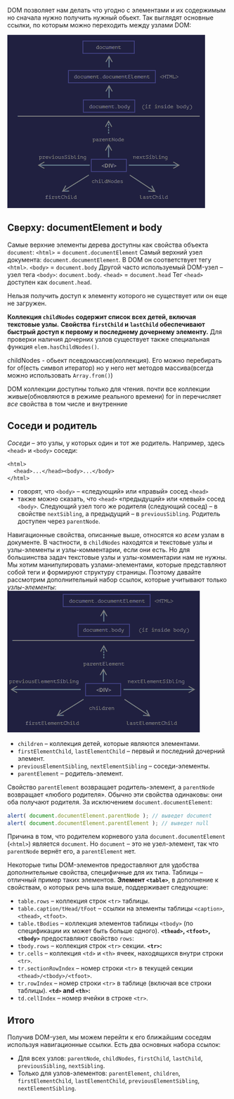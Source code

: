 DOM позволяет нам делать что угодно с элементами и их содержимым но сначала нужно получить нужный обьект.
Так выглядят основные ссылки, по которым можно переходить между узлами DOM:

![alt text](https://github.com/Dimon-z/js-notes-md/blob/develop/assets/bmp/13.bmp?raw=true)


## Сверху: documentElement и body

Самые верхние элементы дерева доступны как свойства объекта `document`:
`<html>` = `document.documentElement`
Самый верхний узел документа: `document.documentElement`. В DOM он соответствует тегу `<html>`.
`<body>` = `document.body`
Другой часто используемый DOM-узел – узел тега `<body>`: `document.body`.
`<head>` = `document.head`
Тег `<head>` доступен как `document.head`.

Нельзя получить доступ к элементу которого не существует или он еще не загружен.

**Коллекция `childNodes` содержит список всех детей, включая текстовые узлы.**
**Свойства `firstChild` и `lastChild` обеспечивают быстрый доступ к первому и последнему дочернему элементу.**
Для проверки наличия дочерних узлов существует также специальная функция `elem.hasChildNodes()`.

childNodes - обьект псевдомассив(коллекция). Его можно перебирать for of(есть символ итератор) но у него нет методов массива(всегда можно использовать ``Array.from()``) 

DOM коллекции доступны только для чтения. 
почти все коллекции живые(обновляются в режиме реального времени)
for in перечисляет *все* свойства в том числе и внутренние
## Соседи и родитель
_Соседи_ – это узлы, у которых один и тот же родитель.
Например, здесь `<head>` и `<body>` соседи:
```markup
<html>
  <head>...</head><body>...</body>
</html>
```
-   говорят, что `<body>` – «следующий» или «правый» сосед `<head>`
-   также можно сказать, что `<head>` «предыдущий» или «левый» сосед `<body>`.
Следующий узел того же родителя (следующий сосед) – в свойстве `nextSibling`, а предыдущий – в `previousSibling`.
Родитель доступен через `parentNode`.

Навигационные свойства, описанные выше, относятся ко _всем_ узлам в документе. В частности, в `childNodes` находятся и текстовые узлы и узлы-элементы и узлы-комментарии, если они есть.
Но для большинства задач текстовые узлы и узлы-комментарии нам не нужны. Мы хотим манипулировать узлами-элементами, которые представляют собой теги и формируют структуру страницы.
Поэтому давайте рассмотрим дополнительный набор ссылок, которые учитывают только _узлы-элементы_:
![alt text](https://github.com/Dimon-z/js-notes-md/blob/develop/assets/bmp/13_2.bmp?raw=true)
-   `children` – коллекция детей, которые являются элементами.
-   `firstElementChild`, `lastElementChild` – первый и последний дочерний элемент.
-   `previousElementSibling`, `nextElementSibling` – соседи-элементы.
-   `parentElement` – родитель-элемент.

Свойство `parentElement` возвращает родитель-элемент, а `parentNode` возвращает «любого родителя». Обычно эти свойства одинаковы: они оба получают родителя.
За исключением `document.documentElement`:
```javascript
alert( document.documentElement.parentNode ); // выведет document
alert( document.documentElement.parentElement ); // выведет null
```
Причина в том, что родителем корневого узла `document.documentElement` (`<html>`) является `document`. Но `document` – это не узел-элемент, так что `parentNode` вернёт его, а `parentElement` нет.

Некоторые типы DOM-элементов предоставляют для удобства дополнительные свойства, специфичные для их типа.
Таблицы – отличный пример таких элементов.
**Элемент `<table>`**, в дополнение к свойствам, о которых речь шла выше, поддерживает следующие:
-   `table.rows` – коллекция строк `<tr>` таблицы.
-   `table.caption/tHead/tFoot` – ссылки на элементы таблицы `<caption>`, `<thead>`, `<tfoot>`.
-   `table.tBodies` – коллекция элементов таблицы `<tbody>` (по спецификации их может быть больше одного).
**`<thead>`, `<tfoot>`, `<tbody>`** предоставляют свойство `rows`:
-   `tbody.rows` – коллекция строк `<tr>` секции.
**`<tr>`:**
-   `tr.cells` – коллекция `<td>` и `<th>` ячеек, находящихся внутри строки `<tr>`.
-   `tr.sectionRowIndex` – номер строки `<tr>` в текущей секции `<thead>/<tbody>/<tfoot>`.
-   `tr.rowIndex` – номер строки `<tr>` в таблице (включая все строки таблицы).
**`<td>` and `<th>`:**
-   `td.cellIndex` – номер ячейки в строке `<tr>`.

## Итого
Получив DOM-узел, мы можем перейти к его ближайшим соседям используя навигационные ссылки.
Есть два основных набора ссылок:
-   Для всех узлов: `parentNode`, `childNodes`, `firstChild`, `lastChild`, `previousSibling`, `nextSibling`.
-   Только для узлов-элементов: `parentElement`, `children`, `firstElementChild`, `lastElementChild`, `previousElementSibling`, `nextElementSibling`.
